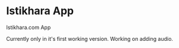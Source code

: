 # Istikhara App
Istikhara.com App

Currently only in it's first working version. Working on adding audio.
